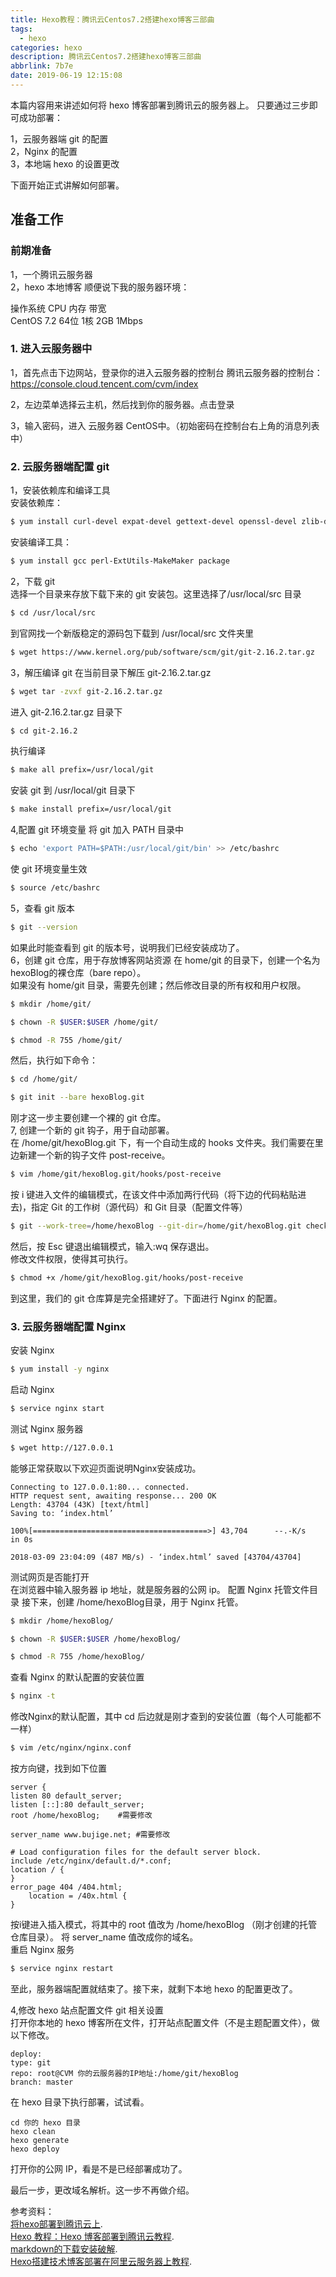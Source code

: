 ```yaml
---
title: Hexo教程：腾讯云Centos7.2搭建hexo博客三部曲  
tags:
  - hexo  
categories: hexo  
description: 腾讯云Centos7.2搭建hexo博客三部曲  
abbrlink: 7b7e  
date: 2019-06-19 12:15:08  
---
```

本篇内容用来讲述如何将 hexo 博客部署到腾讯云的服务器上。
只要通过三步即可成功部署：

1，云服务器端 git 的配置  
2，Nginx 的配置  
3，本地端 hexo 的设置更改  

<!--less-->  

下面开始正式讲解如何部署。

## 准备工作

### 前期准备

1，一个腾讯云服务器  
2，hexo 本地博客
顺便说下我的服务器环境：  

操作系统	CPU	内存	带宽  
CentOS 7.2 64位	1核	2GB	1Mbps


### 1. 进入云服务器中

1，首先点击下边网站，登录你的进入云服务器的控制台 
腾讯云服务器的控制台：https://console.cloud.tencent.com/cvm/index  

2，左边菜单选择云主机，然后找到你的服务器。点击登录

3，输入密码，进入 云服务器 CentOS中。（初始密码在控制台右上角的消息列表中）

### 2. 云服务器端配置 git
1，安装依赖库和编译工具  
安装依赖库：
``` bash
$ yum install curl-devel expat-devel gettext-devel openssl-devel zlib-devel   
```  
安装编译工具：
``` bash
$ yum install gcc perl-ExtUtils-MakeMaker package
```  
2，下载 git  
选择一个目录来存放下载下来的 git 安装包。这里选择了/usr/local/src 目录  
``` bash
$ cd /usr/local/src  
```  
到官网找一个新版稳定的源码包下载到 /usr/local/src 文件夹里 
``` bash
$ wget https://www.kernel.org/pub/software/scm/git/git-2.16.2.tar.gz
```  
3，解压编译 git
在当前目录下解压 git-2.16.2.tar.gz  
``` bash
$ wget tar -zvxf git-2.16.2.tar.gz
```  
进入 git-2.16.2.tar.gz 目录下  
``` bash
$ cd git-2.16.2
```   
执行编译  
``` bash
$ make all prefix=/usr/local/git
```   
安装 git 到 /usr/local/git 目录下  
``` bash
$ make install prefix=/usr/local/git
```   
4,配置 git 环境变量
将 git 加入 PATH 目录中  
``` bash
$ echo 'export PATH=$PATH:/usr/local/git/bin' >> /etc/bashrc
```  
使 git 环境变量生效  
``` bash
$ source /etc/bashrc
```   
5，查看 git 版本  
``` bash
$ git --version
```  
如果此时能查看到 git 的版本号，说明我们已经安装成功了。  
6，创建 git 仓库，用于存放博客网站资源
在 home/git 的目录下，创建一个名为hexoBlog的裸仓库（bare repo）。   
如果没有 home/git 目录，需要先创建；然后修改目录的所有权和用户权限。  
``` bash   
$ mkdir /home/git/  
```   
``` bash   
$ chown -R $USER:$USER /home/git/ 
```  
``` bash   
$ chmod -R 755 /home/git/ 
```  
然后，执行如下命令：  
``` bash   
$ cd /home/git/
```  
``` bash   
$ git init --bare hexoBlog.git   
```     
刚才这一步主要创建一个裸的 git 仓库。  
7, 创建一个新的 git 钩子，用于自动部署。  
在 /home/git/hexoBlog.git 下，有一个自动生成的 hooks 文件夹。我们需要在里边新建一个新的钩子文件 post-receive。   
``` bash   
$ vim /home/git/hexoBlog.git/hooks/post-receive  
```   
按 i 键进入文件的编辑模式，在该文件中添加两行代码（将下边的代码粘贴进去)，指定 Git 的工作树（源代码）和 Git 目录（配置文件等）   
``` bash   
$ git --work-tree=/home/hexoBlog --git-dir=/home/git/hexoBlog.git checkout -f 
```  
然后，按 Esc 键退出编辑模式，输入:wq 保存退出。  
修改文件权限，使得其可执行。  
``` bash   
$ chmod +x /home/git/hexoBlog.git/hooks/post-receive 
```  
到这里，我们的 git 仓库算是完全搭建好了。下面进行 Nginx 的配置。  

### 3. 云服务器端配置 Nginx
安装 Nginx   
``` bash
$ yum install -y nginx
```  
启动 Nginx  
``` bash
$ service nginx start
```  
测试 Nginx 服务器  
``` bash
$ wget http://127.0.0.1 
```  
能够正常获取以下欢迎页面说明Nginx安装成功。   
					
	Connecting to 127.0.0.1:80... connected.
	HTTP request sent, awaiting response... 200 OK
	Length: 43704 (43K) [text/html]
	Saving to: ‘index.html’
	
	100%[=======================================>] 43,704      --.-K/s   in 0s
	
	2018-03-09 23:04:09 (487 MB/s) - ‘index.html’ saved [43704/43704]   
测试网页是否能打开   
在浏览器中输入服务器 ip 地址，就是服务器的公网 ip。 
配置 Nginx 托管文件目录
接下来，创建 /home/hexoBlog目录，用于 Nginx 托管。   
``` bash
$ mkdir /home/hexoBlog/
```   
``` bash
$ chown -R $USER:$USER /home/hexoBlog/  
```  
``` bash
$ chmod -R 755 /home/hexoBlog/
```   
查看 Nginx 的默认配置的安装位置 
``` bash
$ nginx -t
```  
修改Nginx的默认配置，其中 cd 后边就是刚才查到的安装位置（每个人可能都不一样）
``` bash
$ vim /etc/nginx/nginx.conf
```  
按方向键，找到如下位置  

	server {
	listen 80 default_server;
	listen [::]:80 default_server;
	root /home/hexoBlog;    #需要修改
	
	server_name www.bujige.net; #需要修改
	
	# Load configuration files for the default server block.
	include /etc/nginx/default.d/*.conf;
	location / {
	}
	error_page 404 /404.html;
	    location = /40x.html {
	}
按i键进入插入模式，将其中的 root 值改为 /home/hexoBlog （刚才创建的托管仓库目录）。
将 server_name 值改成你的域名。   
重启 Nginx 服务   
``` bash
$ service nginx restart
```  
至此，服务器端配置就结束了。接下来，就剩下本地 hexo 的配置更改了。

4,修改 hexo 站点配置文件 git 相关设置  
打开你本地的 hexo 博客所在文件，打开站点配置文件（不是主题配置文件），做以下修改。  

	deploy:
    type: git
    repo: root@CVM 你的云服务器的IP地址:/home/git/hexoBlog
    branch: master
在 hexo 目录下执行部署，试试看。  
	
	cd 你的 hexo 目录
	hexo clean
	hexo generate
	hexo deploy
打开你的公网 IP，看是不是已经部署成功了。  

最后一步，更改域名解析。这一步不再做介绍。

参考资料：  
[将hexo部署到腾讯云上](https://www.jianshu.com/p/271449df801f "hexo腾讯云").    
[Hexo 教程：Hexo 博客部署到腾讯云教程](https://www.fogsail.net/2018/02/22/20180222/ "hexo").        
[markdown的下载安装破解](https://code.skyheng.com/post/36308.html "markdown").     
[Hexo搭建技术博客部署在阿里云服务器上教程](https://code.skyheng.com/post/36551.html "hexo阿里云").   